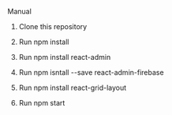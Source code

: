 Manual

1. Clone this repository

2. Run npm install

3. Run npm install react-admin

4. Run npm isntall --save react-admin-firebase

5. Run npm install react-grid-layout

6. Run npm start
